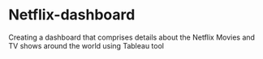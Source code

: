 # Netflix-dashboard
Creating a dashboard that comprises details about the Netflix Movies and TV shows around the world using Tableau tool
